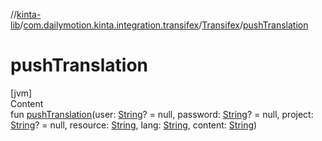 //[kinta-lib](../../../index.md)/[com.dailymotion.kinta.integration.transifex](../index.md)/[Transifex](index.md)/[pushTranslation](push-translation.md)



# pushTranslation  
[jvm]  
Content  
fun [pushTranslation](push-translation.md)(user: [String](https://kotlinlang.org/api/latest/jvm/stdlib/kotlin/-string/index.html)? = null, password: [String](https://kotlinlang.org/api/latest/jvm/stdlib/kotlin/-string/index.html)? = null, project: [String](https://kotlinlang.org/api/latest/jvm/stdlib/kotlin/-string/index.html)? = null, resource: [String](https://kotlinlang.org/api/latest/jvm/stdlib/kotlin/-string/index.html), lang: [String](https://kotlinlang.org/api/latest/jvm/stdlib/kotlin/-string/index.html), content: [String](https://kotlinlang.org/api/latest/jvm/stdlib/kotlin/-string/index.html))  



